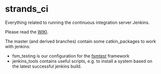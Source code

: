 strands_ci
==========

Everything related to running the continuous integration server Jenkins. 

Please read the [WIKI](https://github.com/strands-project/strands_ci/wiki).


The master (and derived branches) contain some catkin_packages to work with jenkins:
* fsm_testing is our configuration for the [fsmtest](https://synergy.cit-ec.de/projects/fsmt/) framework
* jenkins_tools contains useful scripts, e.g. to install a system based on the latest successful jenkins build.
